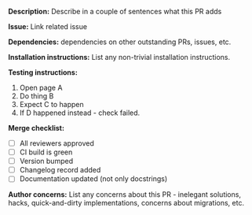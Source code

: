 **Description:** Describe in a couple of sentences what this PR adds

**Issue:** Link related issue

**Dependencies:** dependencies on other outstanding PRs, issues, etc.

**Installation instructions:** List any non-trivial installation
instructions.

**Testing instructions:**

1. Open page A
2. Do thing B
3. Expect C to happen
4. If D happened instead - check failed.

**Merge checklist:**

- [ ] All reviewers approved
- [ ] CI build is green
- [ ] Version bumped
- [ ] Changelog record added
- [ ] Documentation updated (not only docstrings)

**Author concerns:** List any concerns about this PR - inelegant
solutions, hacks, quick-and-dirty implementations, concerns about
migrations, etc.
